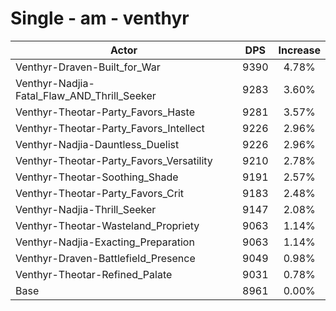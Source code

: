 # Single - am - venthyr
| Actor | DPS | Increase |
|---|:---:|:---:|
|Venthyr-Draven-Built_for_War|9390|4.78%|
|Venthyr-Nadjia-Fatal_Flaw_AND_Thrill_Seeker|9283|3.60%|
|Venthyr-Theotar-Party_Favors_Haste|9281|3.57%|
|Venthyr-Theotar-Party_Favors_Intellect|9226|2.96%|
|Venthyr-Nadjia-Dauntless_Duelist|9226|2.96%|
|Venthyr-Theotar-Party_Favors_Versatility|9210|2.78%|
|Venthyr-Theotar-Soothing_Shade|9191|2.57%|
|Venthyr-Theotar-Party_Favors_Crit|9183|2.48%|
|Venthyr-Nadjia-Thrill_Seeker|9147|2.08%|
|Venthyr-Theotar-Wasteland_Propriety|9063|1.14%|
|Venthyr-Nadjia-Exacting_Preparation|9063|1.14%|
|Venthyr-Draven-Battlefield_Presence|9049|0.98%|
|Venthyr-Theotar-Refined_Palate|9031|0.78%|
|Base|8961|0.00%|
